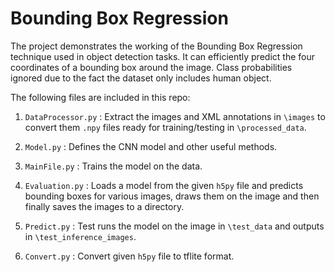 
# Bounding Box Regression

The project demonstrates the working of the Bounding Box Regression technique used in 
object detection tasks. It can efficiently predict the four coordinates of a 
bounding box around the image. Class probabilities ignored due to the fact the dataset only includes human object.

The following files are included in this repo:

1. `DataProcessor.py` : Extract the images and XML annotations in `\images` to convert them `.npy` files
 ready for training/testing in `\processed_data`.
 
2. `Model.py` : Defines the CNN model and other useful methods.

3. `MainFile.py` : Trains the model on the data.

4. `Evaluation.py` : Loads a model from the given `h5py` file and predicts bounding 
boxes for various images, draws them on the image and then finally saves the images 
to a directory.

5. `Predict.py` : Test runs the model on the image in `\test_data` and outputs in `\test_inference_images`.

6. `Convert.py` : Convert given `h5py` file to tflite format.
